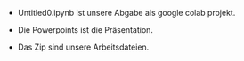 - Untitled0.ipynb ist unsere Abgabe als google colab projekt.

- Die Powerpoints ist die Präsentation.

- Das Zip sind unsere Arbeitsdateien.
